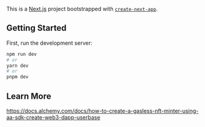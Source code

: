 This is a [Next.js](https://nextjs.org/) project bootstrapped with [`create-next-app`](https://github.com/vercel/next.js/tree/canary/packages/create-next-app).

## Getting Started

First, run the development server:

```bash
npm run dev
# or
yarn dev
# or
pnpm dev
```

## Learn More

https://docs.alchemy.com/docs/how-to-create-a-gasless-nft-minter-using-aa-sdk-create-web3-dapp-userbase